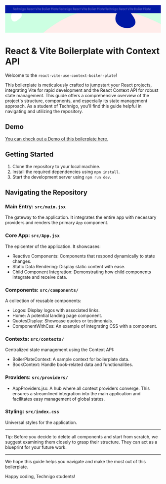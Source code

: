  <img src="/src/assets/boiler-plate.svg" alt="Project Banner Image">

# React & Vite Boilerplate with Context API

Welcome to the `react-vite-use-context-boiler-plate`!

This boilerplate is meticulously crafted to jumpstart your React projects, integrating Vite for rapid development and the React Context API for robust state management. This guide offers a comprehensive overview of the project's structure, components, and especially its state management approach. As a student of Technigo, you'll find this guide helpful in navigating and utilizing the repository.

## Demo

[You can check out a Demo of this boilerplate here.](https://technigo-react-vite-boiler-plate.netlify.app/)

## Getting Started

1.  Clone the repository to your local machine.
2.  Install the required dependencies using `npm install`.
3.  Start the development server using `npm run dev`.

## Navigating the Repository

### Main Entry: `src/main.jsx`

The gateway to the application. It integrates the entire app with necessary providers and renders the primary `App` component.

### Core App: `src/App.jsx`

The epicenter of the application. It showcases:

- Reactive Components: Components that respond dynamically to state changes.
- Static Data Rendering: Display static content with ease.
- Child Component Integration: Demonstrating how child components integrate and receive data.

### Components: `src/components/`

A collection of reusable components:

- Logos: Display logos with associated links.
- Home: A potential landing page component.
- QuotesDisplay: Showcase quotes or testimonials.
- ComponentWithCss: An example of integrating CSS with a component.

### Contexts: `src/contexts/`

Centralized state management using the Context API:

- BoilerPlateContext: A sample context for boilerplate data.
- BookContext: Handle book-related data and functionalities.

### Providers: `src/providers/`

- AppProviders.jsx: A hub where all context providers converge. This ensures a streamlined integration into the main application and facilitates easy management of global states.

### Styling: `src/index.css`

Universal styles for the application.

---

Tip: Before you decide to delete all components and start from scratch, we suggest examining them closely to grasp their structure. They can act as a blueprint for your future work.

---

We hope this guide helps you navigate and make the most out of this boilerplate.

Happy coding, Technigo students!
